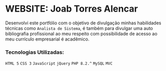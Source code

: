 # WEBSITE: Joab Torres Alencar

Desenvolvi este portfólio com o objetivo de divulgação minhas habilidades técnicas como `Analista de Sistema`, é também para divulgar uma auto bibliografia profissional ao meu respeito com possibilidade de acesso ao meu currículo empresarial é acadêmico. 

### Tecnologias Utilizadas:
`HTML 5` `CSS 3` `JavaScript` `jQuery` `PHP 8.2.^` `MySQL` `MVC`

